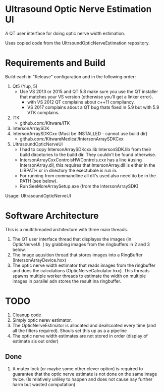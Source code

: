 # Ultrasound Optic Nerve Estimation UI

A QT user interface for doing optic nerve width estimation.

Uses copied code from the UltrsoundOpticNerveEstimation repository.



# Requirements and Build

Build each in "Release" configuration and in the following order:
1. Qt5 (Yup, 5)
   + Use VS 2013 or 2015 and QT 5.8 make sure you use the QT installer that matches your VS version (otherwise you'll get a linker error).
     + with VS 2012 QT complains about c++11 compliancy.
     + VS 2017 complains about a QT bug thats fixed in 5.9 but with 5.9 VTK complains.   
2. ITK
   + github.com:/Kitware/ITK
3. IntersonArraySDK
4. IntersonArraySDKCxx (Must be INSTALLED - cannot use build dir)
   + github.com:/KitwareMedical/IntersonArraySDKCxx
5. UltrasoundOpticNerveUI
    + I had to copy IntersonArraySDKcxx.lib IntersonSDK.lib from their build dircetories to the build dir. They couldn't be found otherwise.
    + IntersonArrayCxxControlsHWControls.cxx has a line #using IntersonArray.dll, this requires that IntersonArray.dll is either in the LIBPATH or in directory the exectubale is run in. 
    + For running from commandline all dll's used also need ito be in the PATH (see below).
    + Run SeeMoreArraySetup.exe (from the IntersonArraySDK)

Usage:
UltrasoundOpticNerveUI

# Software Architecture 

This is a multithreaded architecture with three main threads.
1. The QT user interface thread that displayes the images (in OpticNerveUI. ) by grabbing images from the ringbuffers in 2 and 3 below.
2. The image aqusition thread that stores images into a RingBuffer (IntersonArrayDevice.hxx)
3. The optic nerve width estimator that reads images from the ringbuffer and does the calculations (OpticNerveCalculator.hxx). This threads spawns multiple worker threads to estimate the width on multiple images in parallel adn stores the result ina ringbuffer.


# TODO
1. Cleanup code
2. Simply optic nerev estimator. 
3. The OpticNerveEstimator is allocated and deallcoated every time (and all the filters required). Shouls set this up as a a pipeline 
4. The optic nerve width estimates are not stored in order (display of estimate sis out order)

## Done
1. A mutex lock (or maybe some other clever option) is required to guarantee that the optic nerve estimate is not done on the same image twice. (Is relatively unliley to happen and does not cause nay further harm but wasted computation)
